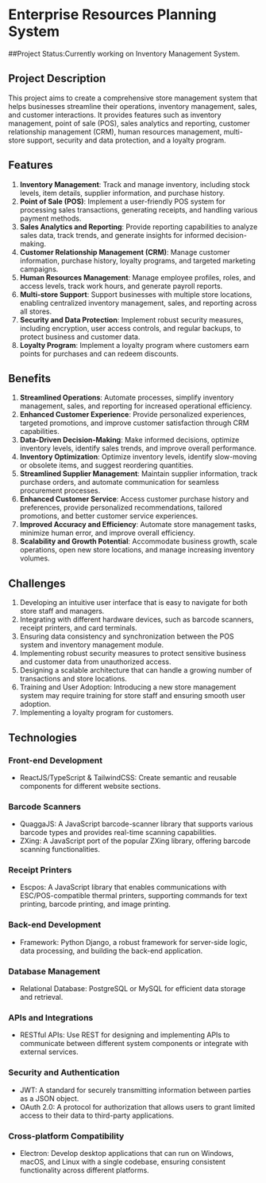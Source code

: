 # Enterprise Resources Planning System

##Project Status:Currently working on Inventory Management System.

## Project Description
This project aims to create a comprehensive store management system that helps businesses streamline their operations, inventory management, sales, and customer interactions. It provides features such as inventory management, point of sale (POS), sales analytics and reporting, customer relationship management (CRM), human resources management, multi-store support, security and data protection, and a loyalty program.

## Features
1. **Inventory Management**: Track and manage inventory, including stock levels, item details, supplier information, and purchase history.
2. **Point of Sale (POS)**: Implement a user-friendly POS system for processing sales transactions, generating receipts, and handling various payment methods.
3. **Sales Analytics and Reporting**: Provide reporting capabilities to analyze sales data, track trends, and generate insights for informed decision-making.
4. **Customer Relationship Management (CRM)**: Manage customer information, purchase history, loyalty programs, and targeted marketing campaigns.
5. **Human Resources Management**: Manage employee profiles, roles, and access levels, track work hours, and generate payroll reports.
6. **Multi-store Support**: Support businesses with multiple store locations, enabling centralized inventory management, sales, and reporting across all stores.
7. **Security and Data Protection**: Implement robust security measures, including encryption, user access controls, and regular backups, to protect business and customer data.
8. **Loyalty Program**: Implement a loyalty program where customers earn points for purchases and can redeem discounts.

## Benefits
1. **Streamlined Operations**: Automate processes, simplify inventory management, sales, and reporting for increased operational efficiency.
2. **Enhanced Customer Experience**: Provide personalized experiences, targeted promotions, and improve customer satisfaction through CRM capabilities.
3. **Data-Driven Decision-Making**: Make informed decisions, optimize inventory levels, identify sales trends, and improve overall performance.
4. **Inventory Optimization**: Optimize inventory levels, identify slow-moving or obsolete items, and suggest reordering quantities.
5. **Streamlined Supplier Management**: Maintain supplier information, track purchase orders, and automate communication for seamless procurement processes.
6. **Enhanced Customer Service**: Access customer purchase history and preferences, provide personalized recommendations, tailored promotions, and better customer service experiences.
7. **Improved Accuracy and Efficiency**: Automate store management tasks, minimize human error, and improve overall efficiency.
8. **Scalability and Growth Potential**: Accommodate business growth, scale operations, open new store locations, and manage increasing inventory volumes.

## Challenges
1. Developing an intuitive user interface that is easy to navigate for both store staff and managers.
2. Integrating with different hardware devices, such as barcode scanners, receipt printers, and card terminals.
3. Ensuring data consistency and synchronization between the POS system and inventory management module.
4. Implementing robust security measures to protect sensitive business and customer data from unauthorized access.
5. Designing a scalable architecture that can handle a growing number of transactions and store locations.
6. Training and User Adoption: Introducing a new store management system may require training for store staff and ensuring smooth user adoption.
7. Implementing a loyalty program for customers.

## Technologies
### Front-end Development
- ReactJS/TypeScript & TailwindCSS: Create semantic and reusable components for different website sections.

### Barcode Scanners
- QuaggaJS: A JavaScript barcode-scanner library that supports various barcode types and provides real-time scanning capabilities.
- ZXing: A JavaScript port of the popular ZXing library, offering barcode scanning functionalities.

### Receipt Printers
- Escpos: A JavaScript library that enables communications with ESC/POS-compatible thermal printers, supporting commands for text printing, barcode printing, and image printing.

### Back-end Development
- Framework: Python Django, a robust framework for server-side logic, data processing, and building the back-end application.

### Database Management
- Relational Database: PostgreSQL or MySQL for efficient data storage and retrieval.

### APIs and Integrations
- RESTful APIs: Use REST for designing and implementing APIs to communicate between different system components or integrate with external services.

### Security and Authentication
- JWT: A standard for securely transmitting information between parties as a JSON object.
- OAuth 2.0: A protocol for authorization that allows users to grant limited access to their data to third-party applications.

### Cross-platform Compatibility
- Electron: Develop desktop applications that can run on Windows, macOS, and Linux with a single codebase, ensuring consistent functionality across different platforms.
